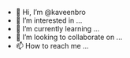 - 👋 Hi, I’m @kaveenbro
- 👀 I’m interested in ...
- 🌱 I’m currently learning ...
- 💞️ I’m looking to collaborate on ...
- 📫 How to reach me ...

<!---
kaveenbro/kaveenbro is a ✨ special ✨ repository because its `README.md` (this file) appears on your GitHub profile.
You can click the Preview link to take a look at your changes.
--->
